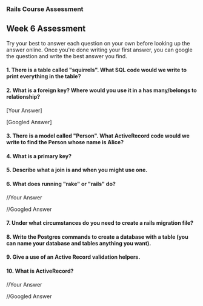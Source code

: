 ### Rails Course Assessment

## Week 6 Assessment

Try your best to answer each question on your own before looking up the answer online. Once you're done writing your first answer, you can google the question and write the best answer you find.


#### 1. There is a table called "squirrels". What SQL code would we write to print everything in the table?


#### 2. What is a foreign key? Where would you use it in a has many/belongs to relationship?


[Your Answer]


[Googled Answer]


#### 3. There is a model called "Person". What ActiveRecord code would we write to find the Person whose name is Alice?


#### 4. What is a primary key?


#### 5. Describe what a join is and when you might use one.

#### 6. What does running "rake" or "rails" do?

//Your Answer

//Googled Answer


#### 7. Under what circumstances do you need to create a rails migration file?


#### 8. Write the Postgres commands to create a database with a table (you can name your database and tables anything you want).

#### 9. Give a use of an Active Record validation helpers.


#### 10. What is ActiveRecord?

//Your Answer

//Googled Answer

